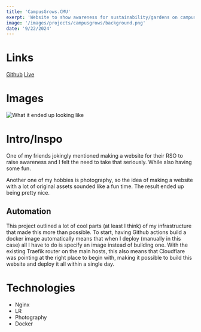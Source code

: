 ```yaml
--- 
title: 'CampusGrows.CMU' 
exerpt: 'Website to show awareness for sustainability/gardens on campus'
image: '/images/projects/campusgrows/background.png'
date: '9/22/2024'
--- 
```


# Links 

[Github](https://github.com/meyersa/campusgrows)
[Live](https://campusgrows.com)

# Images 

![What it ended up looking like](/images/projects/campusgrows/background.png)

# Intro/Inspo

One of my friends jokingly mentioned making a website for their RSO to raise awareness and I felt the need to take that seriously. While also having some fun. 

Another one of my hobbies is photography, so the idea of making a website with a lot of original assets sounded like a fun time. The result ended up being pretty nice. 

## Automation 

This project outlined a lot of cool parts (at least I think) of my infrastructure that made this more than possible. To start, having Github actions build a docker image automatically means that when I deploy (manually in this case) all I have to do is specify an image instead of building one. With the existing Traefik router on the main hosts, this also means that Cloudflare was pointing at the right place to begin with, making it possible to build this website and deploy it all within a single day. 

# Technologies 

- Nginx
- LR
- Photography 
- Docker